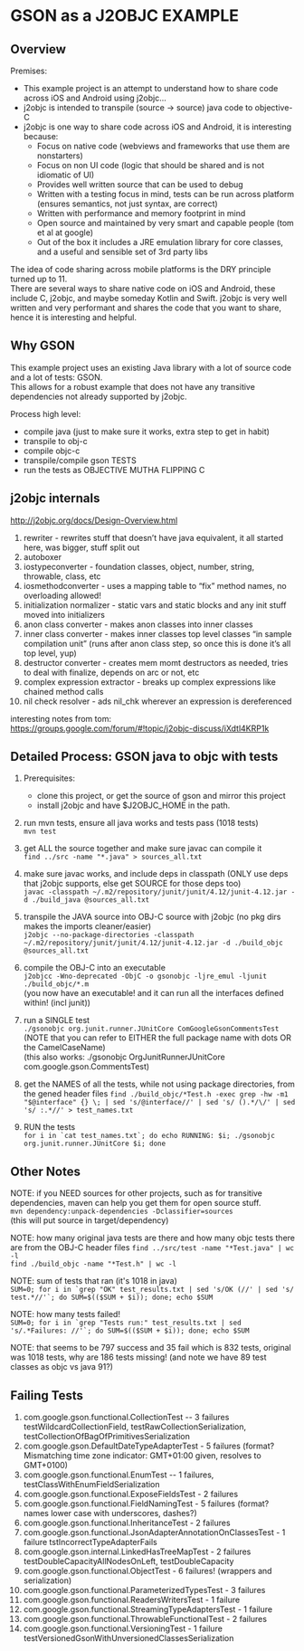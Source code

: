 
GSON as a J2OBJC EXAMPLE
========================

Overview
----------

Premises: 
* This example project is an attempt to understand how to share code across iOS and Android using j2objc... 
* j2objc is intended to transpile (source -> source) java code to objective-C   
* j2objc is one way to share code across iOS and Android, it is interesting because: 
   * Focus on native code (webviews and frameworks that use them are nonstarters)
   * Focus on non UI code (logic that should be shared and is not idiomatic of UI)
   * Provides well written source that can be used to debug 
   * Written with a testing focus in mind, tests can be run across platform (ensures semantics, not just syntax, are correct) 
   * Written with performance and memory footprint in mind
   * Open source and maintained by very smart and capable people (tom et al at google) 
   * Out of the box it includes a JRE emulation library for core classes, and a useful and sensible set of 3rd party libs

The idea of code sharing across mobile platforms is the DRY principle turned up to 11.   
There are several ways to share native code on iOS and Android, these include C, j2objc, and maybe someday Kotlin and Swift.  j2objc is very well written and very performant and shares the code that you want to share, hence it is interesting and helpful.   

Why GSON
--------

This example project uses an existing Java library with a lot of source code and a lot of tests: GSON.    
This allows for a robust example that does not have any transitive dependencies not already supported by j2objc. 

Process high level:
* compile java (just to make sure it works, extra step to get in habit) 
* transpile to obj-c
* compile objc-c
* transpile/compile gson TESTS
* run the tests as OBJECTIVE MUTHA FLIPPING C

j2objc internals
-----------------
http://j2objc.org/docs/Design-Overview.html
1. rewriter - rewrites stuff that doesn’t have java equivalent, it all started here, was bigger, stuff split out
2. autoboxer
3. iostypeconverter - foundation classes, object, number, string, throwable, class, etc
4. iosmethodconverter - uses a mapping table to “fix” method names, no overloading allowed!
5. initialization normalizer - static vars and static blocks and any init stuff moved into initializers
6. anon class converter - makes anon classes into inner classes
7. inner class converter - makes inner classes top level classes “in sample compilation unit” (runs after anon class step, so once this is done it’s all top level, yup)
8. destructor converter - creates mem momt destructors as needed, tries to deal with finalize, depends on arc or not, etc
9. complex expression extractor - breaks up complex expressions like chained method calls
10. nil check resolver - ads nil_chk wherever an expression is dereferenced

interesting notes from tom: 
https://groups.google.com/forum/#!topic/j2objc-discuss/iXdtl4KRP1k


Detailed Process: GSON java to objc with tests
----------------------------------------------

1. Prerequisites: 
   * clone this project, or get the source of gson and mirror this project
   * install j2objc and have $J2OBJC_HOME in the path. 

2. run mvn tests, ensure all java works and tests pass (1018 tests)   
```mvn test```

3. get ALL the source together and make sure javac can compile it   
```find ../src -name "*.java" > sources_all.txt```   

4. make sure javac works, and include deps in classpath (ONLY use deps that j2objc supports, else get SOURCE for those deps too)   
```javac -classpath ~/.m2/repository/junit/junit/4.12/junit-4.12.jar -d ./build_java @sources_all.txt```   

5. transpile the JAVA source into OBJ-C source with j2objc (no pkg dirs makes the imports cleaner/easier)   
```j2objc --no-package-directories -classpath ~/.m2/repository/junit/junit/4.12/junit-4.12.jar -d ./build_objc @sources_all.txt```   

6. compile the OBJ-C into an executable   
```j2objcc -Wno-deprecated -ObjC -o gsonobjc -ljre_emul -ljunit ./build_objc/*.m```   
(you now have an executable! and it can run all the interfaces defined within! (incl junit))

7. run a SINGLE test   
```./gsonobjc org.junit.runner.JUnitCore ComGoogleGsonCommentsTest```   
(NOTE that you can refer to EITHER the full package name with dots OR the CamelCaseName)    
(this also works: ./gsonobjc OrgJunitRunnerJUnitCore com.google.gson.CommentsTest)   

8. get the NAMES of all the tests, while not using package directories, from the gened header files 
```find ./build_objc/*Test.h -exec grep -hw -m1 "$@interface" {} \; | sed 's/@interface//' | sed 's/ ().*/\/' | sed 's/ :.*//' > test_names.txt```

9. RUN the tests   
```for i in `cat test_names.txt`; do echo RUNNING: $i; ./gsonobjc org.junit.runner.JUnitCore $i; done```



Other Notes
------------

NOTE: if you NEED sources for other projects, such as for transitive dependencies, maven can help you get them for open source stuff.    
```mvn dependency:unpack-dependencies -Dclassifier=sources```   
(this will put source in target/dependency)

NOTE: how many original java tests are there and how many objc tests there are from the OBJ-C header files
```find ../src/test -name "*Test.java" | wc -l```   
```find ./build_objc -name "*Test.h" | wc -l``` 

NOTE: sum of tests that ran (it's 1018 in java)   
```SUM=0; for i in `grep "OK" test_results.txt | sed 's/OK (//' | sed 's/ test.*//'`; do SUM=$(($SUM + $i)); done; echo $SUM```   

NOTE: how many tests failed!   
```SUM=0; for i in `grep "Tests run:" test_results.txt | sed 's/.*Failures: //'`; do SUM=$(($SUM + $i)); done; echo $SUM```   

NOTE: that seems to be 797 success and 35 fail which is 832 tests, original was 1018 tests, why are 186 tests missing! (and note we have 89 test classes as objc vs java 91?)   

Failing Tests
--------------
1. com.google.gson.functional.CollectionTest -- 3 failures testWildcardCollectionField, testRawCollectionSerialization, testCollectionOfBagOfPrimitivesSerialization   
2. com.google.gson.DefaultDateTypeAdapterTest - 5 failures (format? Mismatching time zone indicator: GMT+01:00 given, resolves to GMT+0100)   
3. com.google.gson.functional.EnumTest -- 1 failures, testClassWithEnumFieldSerialization
4. com.google.gson.functional.ExposeFieldsTest - 2 failures 
5. com.google.gson.functional.FieldNamingTest - 5 failures (format? names lower case with underscores, dashes?)
6. com.google.gson.functional.InheritanceTest - 2 failures    
7. com.google.gson.functional.JsonAdapterAnnotationOnClassesTest - 1 failure tstIncorrectTypeAdapterFails   
8. com.google.gson.internal.LinkedHasTreeMapTest - 2 failures testDoubleCapacityAllNodesOnLeft, testDoubleCapacity   
9. com.google.gson.functional.ObjectTest - 6 failures! (wrappers and serialization)   
10. com.google.gson.functional.ParameterizedTypesTest - 3 failures   
11. com.google.gson.functional.ReadersWritersTest - 1 failure   
12. com.google.gson.functional.StreamingTypeAdaptersTest - 1 failure   
13. com.google.gson.functional.ThrowableFunctionalTest - 2 failures   
14. com.google.gson.functional.VersioningTest - 1 failure testVersionedGsonWithUnversionedClassesSerialization




